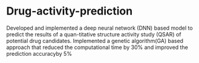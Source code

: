 # Drug-activity-prediction
Developed and implemented a deep neural network (DNN) based model to predict the results of a quan-titative structure activity study (QSAR) of potential drug candidates.
Implemented a genetic algorithm(GA) based approach that reduced the computational time by 30% and improved the prediction accuracyby 5%
